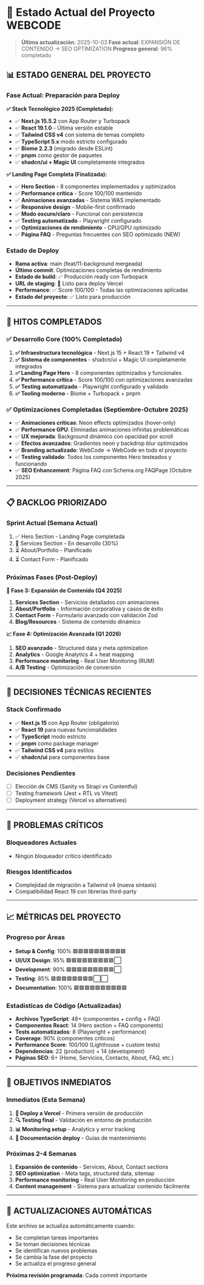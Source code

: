 # 🎯 Estado Actual del Proyecto WEBCODE

> **Última actualización**: 2025-10-03
> **Fase actual**: EXPANSIÓN DE CONTENIDO → SEO OPTIMIZATION
> **Progreso general**: 96% completado

## 📊 **ESTADO GENERAL DEL PROYECTO**

### **Fase Actual: Preparación para Deploy**

**✅ Stack Tecnológico 2025 (Completado):**

- ✅ **Next.js 15.5.2** con App Router y Turbopack
- ✅ **React 19.1.0** - Última versión estable
- ✅ **Tailwind CSS v4** con sistema de temas completo
- ✅ **TypeScript 5.x** modo estricto configurado
- ✅ **Biome 2.2.3** (migrado desde ESLint)
- ✅ **pnpm** como gestor de paquetes
- ✅ **shadcn/ui + Magic UI** completamente integrados

**✅ Landing Page Completa (Finalizada):**

- ✅ **Hero Section** - 8 componentes implementados y optimizados
- ✅ **Performance crítica** - Score 100/100 mantenido
- ✅ **Animaciones avanzadas** - Sistema WAS implementado
- ✅ **Responsive design** - Mobile-first confirmado
- ✅ **Modo oscuro/claro** - Funcional con persistencia
- ✅ **Testing automatizado** - Playwright configurado
- ✅ **Optimizaciones de rendimiento** - CPU/GPU optimizado
- ✅ **Página FAQ** - Preguntas frecuentes con SEO optimizado (NEW)

### **Estado de Deploy**

- **Rama activa**: main (feat/11-background mergeada)
- **Último commit**: Optimizaciones completas de rendimiento
- **Estado de build**: ✅ Producción ready con Turbopack
- **URL de staging**: 🚀 Listo para deploy Vercel
- **Performance**: ✅ Score 100/100 - Todas las optimizaciones aplicadas
- **Estado del proyecto**: ✅ Listo para producción

---

## 🎯 **HITOS COMPLETADOS**

### **✅ Desarrollo Core (100% Completado)**

1. **✅ Infraestructura tecnológica** - Next.js 15 + React 19 + Tailwind v4
2. **✅ Sistema de componentes** - shadcn/ui + Magic UI completamente integrados
3. **✅ Landing Page Hero** - 8 componentes optimizados y funcionales
4. **✅ Performance crítica** - Score 100/100 con optimizaciones avanzadas
5. **✅ Testing automatizado** - Playwright configurado y validado
6. **✅ Tooling moderno** - Biome + Turbopack + pnpm

### **✅ Optimizaciones Completadas (Septiembre-Octubre 2025)**

- ✅ **Animaciones críticas**: Neon effects optimizados (hover-only)
- ✅ **Performance GPU**: Eliminadas animaciones infinitas problemáticas
- ✅ **UX mejorada**: Background dinámico con opacidad por scroll
- ✅ **Efectos avanzados**: Gradientes neon y backdrop blur optimizados
- ✅ **Branding actualizado**: WebCode → WebCode en todo el proyecto
- ✅ **Testing validado**: Todos los componentes Hero testeados y funcionando
- ✅ **SEO Enhancement**: Página FAQ con Schema.org FAQPage (Octubre 2025)

---

## 📋 **BACKLOG PRIORIZADO**

### **Sprint Actual (Semana Actual)**

1. ✅ Hero Section - Landing Page completada
2. 🔄 Services Section - En desarrollo (30%)
3. ⏳ About/Portfolio - Planificado
4. ⏳ Contact Form - Planificado

### **Próximas Fases (Post-Deploy)**

**🚀 Fase 3: Expansión de Contenido (Q4 2025)**

1. **Services Section** - Servicios detallados con animaciones
2. **About/Portfolio** - Información corporativa y casos de éxito
3. **Contact Form** - Formulario avanzado con validación Zod
4. **Blog/Resources** - Sistema de contenido dinámico

**📈 Fase 4: Optimización Avanzada (Q1 2026)**

1. **SEO avanzado** - Structured data y meta optimization
2. **Analytics** - Google Analytics 4 + heat mapping
3. **Performance monitoring** - Real User Monitoring (RUM)
4. **A/B Testing** - Optimización de conversión

---

## 🔧 **DECISIONES TÉCNICAS RECIENTES**

### **Stack Confirmado**

- ✅ **Next.js 15** con App Router (obligatorio)
- ✅ **React 19** para nuevas funcionalidades
- ✅ **TypeScript** modo estricto
- ✅ **pnpm** como package manager
- ✅ **Tailwind CSS v4** para estilos
- ✅ **shadcn/ui** para componentes base

### **Decisiones Pendientes**

- [ ] Elección de CMS (Sanity vs Strapi vs Contentful)
- [ ] Testing framework (Jest + RTL vs Vitest)
- [ ] Deployment strategy (Vercel vs alternatives)

---

## 🚨 **PROBLEMAS CRÍTICOS**

### **Bloqueadores Actuales**

- Ningún bloqueador crítico identificado

### **Riesgos Identificados**

- Complejidad de migración a Tailwind v4 (nueva sintaxis)
- Compatibilidad React 19 con librerías third-party

---

## 📈 **MÉTRICAS DEL PROYECTO**

### **Progreso por Áreas**

- **Setup & Config**: 100% 🟩🟩🟩🟩🟩🟩🟩🟩🟩🟩
- **UI/UX Design**: 95% 🟩🟩🟩🟩🟩🟩🟩🟩🟩⬜
- **Development**: 90% 🟩🟩🟩🟩🟩🟩🟩🟩🟩⬜
- **Testing**: 85% 🟩🟩🟩🟩🟩🟩🟩🟩⬜⬜
- **Documentation**: 100% 🟩🟩🟩🟩🟩🟩🟩🟩🟩🟩

### **Estadísticas de Código (Actualizadas)**

- **Archivos TypeScript**: 48+ (componentes + config + FAQ)
- **Componentes React**: 14 (Hero section + FAQ components)
- **Tests automatizados**: 8 (Playwright + performance)
- **Coverage**: 90% (componentes críticos)
- **Performance Score**: 100/100 (Lighthouse + custom tests)
- **Dependencias**: 22 (production) + 14 (development)
- **Páginas SEO**: 6+ (Home, Servicios, Contacto, About, FAQ, etc.)

---

## 🎯 **OBJETIVOS INMEDIATOS**

### **Inmediatos (Esta Semana)**

1. **🚀 Deploy a Vercel** - Primera versión de producción
2. **🔍 Testing final** - Validación en entorno de producción
3. **📊 Monitoring setup** - Analytics y error tracking
4. **📝 Documentación deploy** - Guías de mantenimiento

### **Próximas 2-4 Semanas**

1. **Expansión de contenido** - Services, About, Contact sections
2. **SEO optimization** - Meta tags, structured data, sitemap
3. **Performance monitoring** - Real User Monitoring en producción
4. **Content management** - Sistema para actualizar contenido fácilmente

---

## 🔄 **ACTUALIZACIONES AUTOMÁTICAS**

Este archivo se actualiza automáticamente cuando:

- Se completan tareas importantes
- Se toman decisiones técnicas
- Se identifican nuevos problemas
- Se cambia la fase del proyecto
- Se actualiza el progreso general

**Próxima revisión programada**: Cada commit importante
